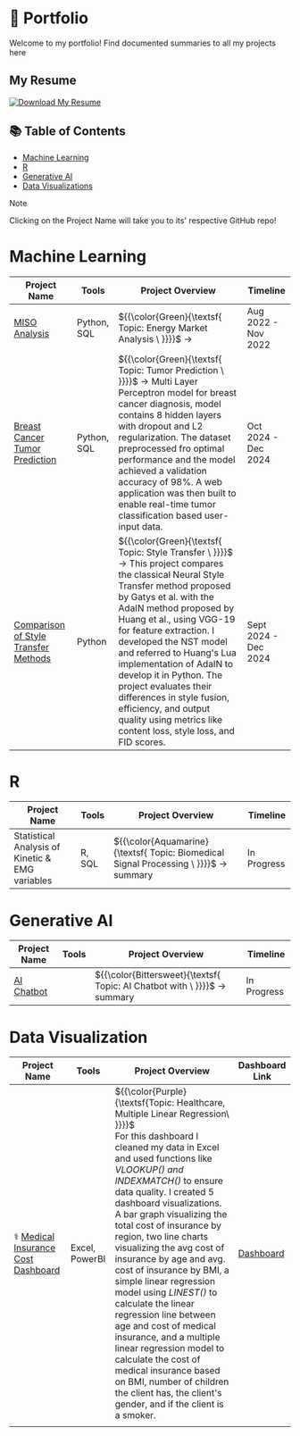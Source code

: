 # 📍 Portfolio
Welcome to my portfolio! Find documented summaries to all my projects here

## My Resume
[![Download My Resume](https://img.shields.io/badge/Download%20My%20Resume-F5C242)](https://raw.githubusercontent.com/annabellejkanch/Portfolio/main/assets/AnnabelleKanchirathingalResume.pdf)

## 📚 Table of Contents
* [Machine Learning](#machine-learning)
* [R](#r)
* [Generative AI](#generative-ai)
* [Data Visualizations](#data-visualization)

> [!NOTE]  
> Clicking on the Project Name will take you to its' respective GitHub repo!

# Machine Learning

| Project Name  |     Tools     | Project Overview |   Timeline |
| ------------- | ------------- |   -------------  |  -------------   |
|[MISO Analysis](https://github.com/annabellejkanch/MISO-Analysis) | Python, SQL   |${{\color{Green}\{\textsf{  Topic: Energy Market Analysis \ \}}}}\$ &rarr;                  | Aug 2022 - Nov 2022|
|[Breast Cancer Tumor Prediction](https://github.com/annabellejkanch/BreastCancerTumorPrediction) |Python, SQL|${{\color{Green}\{\textsf{  Topic: Tumor Prediction \ \}}}}\$ &rarr; Multi Layer Perceptron model for breast cancer diagnosis, model contains 8 hidden layers with dropout and L2 regularization. The dataset preprocessed fro optimal performance and the model achieved a validation accuracy of 98%. A web application was then built to enable real-time tumor classification based user-input data. |Oct 2024 - Dec 2024|
|[Comparison of Style Transfer Methods]() | Python |${{\color{Green}\{\textsf{  Topic: Style Transfer \ \}}}}\$ &rarr; This project compares the classical Neural Style Transfer method proposed by Gatys et al. with the AdaIN method proposed by Huang et al., using VGG-19 for feature extraction. I developed the NST model and referred to Huang's Lua implementation of AdaIN to develop it in Python. The project evaluates their differences in style fusion, efficiency, and output quality using metrics like content loss, style loss, and FID scores.| Sept 2024 - Dec 2024 |

# R
| Project Name  |     Tools     | Project Overview |   Timeline |
| ------------- | ------------- |   -------------  |  -------------   |
|Statistical Analysis of Kinetic & EMG variables| R, SQL  |${{\color{Aquamarine}\{\textsf{  Topic: Biomedical Signal Processing \ \}}}}\$ &rarr; summary| In Progress |
           
# Generative AI
| Project Name  |     Tools     | Project Overview |   Timeline |
| ------------- | ------------- |   -------------  |  -------------   |
|[AI Chatbot]() |   |${{\color{Bittersweet}\{\textsf{  Topic: AI Chatbot with \ \}}}}\$ &rarr; summary | In Progress  |

# Data Visualization  

| Project Name  |     Tools     | Project Overview    |    Dashboard Link           |
| ------------- | ------------- |   -------------     | ------------- | 
|⚕️ [Medical Insurance Cost Dashboard](https://github.com/annabellekanch/MicrosoftPowerBI/blob/main/Medical%20Insurance%20Cost%20Dashboard/ReadMe.md) | Excel, PowerBI  | ${{\color{Purple}\{\textsf{Topic: Healthcare, Multiple Linear Regression\ \}}}}\$ <br>For this dashboard I cleaned my data in Excel and used functions like *VLOOKUP() and INDEXMATCH()* to ensure data quality. I created 5 dashboard visualizations. A bar graph visualizing the total cost of insurance by region, two line charts visualizing the avg cost of insurance by age and avg. cost of insurance by BMI, a simple linear regression model using *LINEST()* to calculate the linear regression line between age and cost of medical insurance, and a multiple linear regression model to calculate the cost of medical insurance based on BMI, number of children the client has, the client's gender, and if the client is a smoker.     |  [Dashboard]()                              
|  |  |  |


